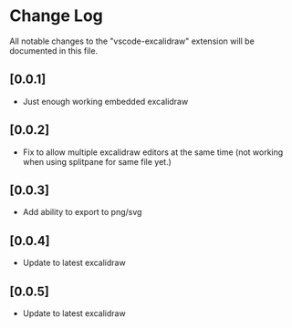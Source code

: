# Change Log

All notable changes to the "vscode-excalidraw" extension will be documented in this file.

## [0.0.1]

- Just enough working embedded excalidraw

## [0.0.2]
- Fix to allow multiple excalidraw editors at the same time (not working when using splitpane for same file yet.)


## [0.0.3]
- Add ability to export to png/svg

## [0.0.4]
- Update to latest excalidraw

## [0.0.5]
- Update to latest excalidraw